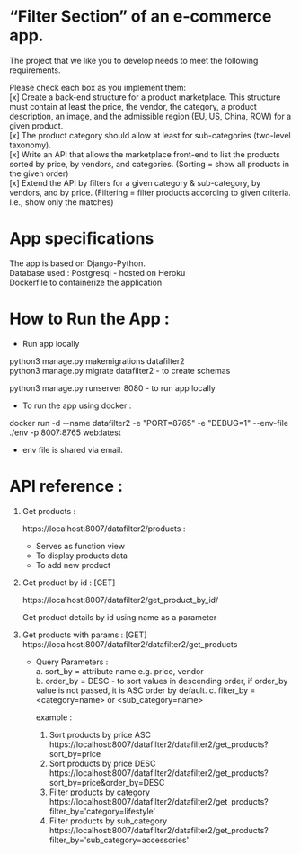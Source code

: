 # “Filter Section” of an e-commerce app. 

The project that we like you to develop needs to meet the following requirements.

Please check each box as you implement them:  
[x] Create a back-end structure for a product marketplace. This structure must contain
at least the price, the vendor, the category, a product description, an image, and the admissible region (EU, US, China, ROW) for a given product.  
[x] The product category should allow at least for sub-categories (two-level taxonomy).  
[x] Write an API that allows the marketplace front-end to list the products sorted by price,
by vendors, and categories. (Sorting = show all products in the given order)  
[x] Extend the API by filters for a given category & sub-category, by vendors, and by price. (Filtering = filter products according to given criteria. I.e., show only the matches)


# App specifications
The app is based on Django-Python.\
Database used : Postgresql - hosted on Heroku\
Dockerfile to containerize the application

# How to Run the App :

- Run app locally 

python3 manage.py makemigrations datafilter2  
python3 manage.py migrate datafilter2 - to create schemas

python3 manage.py runserver 8080 - to run app locally 

- To run the app using docker  : 

docker run -d --name datafilter2 -e "PORT=8765" -e "DEBUG=1" --env-file ./env -p 8007:8765 web:latest  
- env file is shared via email.

# API reference :

1. Get products :  

    https://localhost:8007/datafilter2/products :
    - Serves as function view
    - To display products data
    - To add new product  

2. Get product by id : [GET]  

    https://localhost:8007/datafilter2/get_product_by_id/<name>
    
    Get product details by id using name as a parameter
3. Get products with params : [GET]\
    https://localhost:8007/datafilter2/datafilter2/get_products 

    - Query Parameters :  
        a. sort_by = attribute name e.g. price, vendor\
        b. order_by = DESC - to sort values in descending order, if order_by value is not passed, it is ASC order by default.
        c. filter_by = <category=name> or <sub_category=name>

        example :  
        1. Sort products by price ASC
        https://localhost:8007/datafilter2/datafilter2/get_products?sort_by=price  
        2. Sort products by price DESC
         https://localhost:8007/datafilter2/datafilter2/get_products?sort_by=price&order_by=DESC 
        3. Filter products by category
        https://localhost:8007/datafilter2/datafilter2/get_products?filter_by='category=lifestyle'
        3. Filter products by sub_category
        https://localhost:8007/datafilter2/datafilter2/get_products?filter_by='sub_category=accessories'
         



